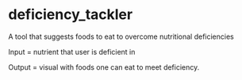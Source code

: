 # deficiency_tackler
A tool that suggests foods to eat to overcome nutritional deficiencies

Input = nutrient that user is deficient in

Output = visual with foods one can eat to meet deficiency.